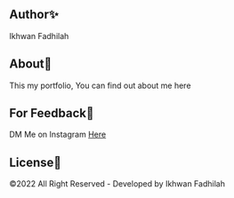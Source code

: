 ## Author✨
Ikhwan Fadhilah

## About💨

This my portfolio, You can find out about me here

## For Feedback💢

DM Me on Instagram [Here](https://www.instagram.com/dooo_dott/)

## License💎

©2022 All Right Reserved - Developed by Ikhwan Fadhilah
